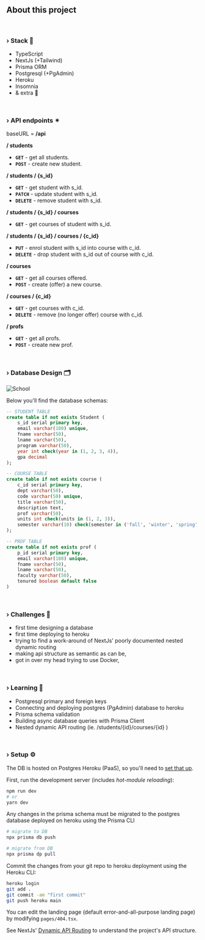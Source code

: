 ## About this project

<br />

### › Stack 🔨
- TypeScript
- NextJs (+Tailwind)
- Prisma ORM
- Postgresql (+PgAdmin)
- Heroku
- Insomnia
- & extra 💛

<br />

### › API endpoints ✴︎
baseURL = **/api**

**/ students**
- **`GET`** - get all students.
- **`POST`** - create new student.

**/ students / {s_id}**
- **`GET`** - get student with s_id.
- **`PATCH`** - update student with s_id.
- **`DELETE`** - remove student with s_id.

**/ students / {s_id} / courses**
- **`GET`** - get courses of student with s_id.

**/ students / {s_id} / courses / {c_id}**
- **`PUT`** - enrol student with s_id into course with c_id.
- **`DELETE`** - drop student with s_id out of course with c_id.

**/ courses**
- **`GET`** - get all courses offered.
- **`POST`** - create (offer) a new course.

**/ courses / {c_id}**
- **`GET`** - get courses with c_id.
- **`DELETE`** - remove (no longer offer) course with c_id.

**/ profs**
- **`GET`** - get all profs.
- **`POST`** - create new prof.

<br />

### › Database Design 🗂
![School](https://user-images.githubusercontent.com/59234436/186207010-e4a0fc4e-7242-4aef-b0cd-29c65a15b34d.png)

Below you'll find the database schemas:

```sql
-- STUDENT TABLE
create table if not exists Student (
	s_id serial primary key,
	email varchar(100) unique,
	fname varchar(50),
	lname varchar(50),
	program varchar(50),
	year int check(year in (1, 2, 3, 4)),
	gpa decimal
);
```

```sql
-- COURSE TABLE
create table if not exists course (
	c_id serial primary key,
	dept varchar(50),
	code varchar(50) unique,
	title varchar(50),
	description text,
	prof varchar(50),
	units int check(units in (1, 2, 3)),
	semester varchar(10) check(semester in ('fall', 'winter', 'spring', 'summer'))
);
```

```sql
-- PROF TABLE
create table if not exists prof (
	p_id serial primary key,
	email varchar(100) unique,
	fname varchar(50),
	lname varchar(50),
	faculty varchar(50),
	tenured boolean default false
)
```

<br />

### › Challenges 🚧
- first time designing a database
- first time deploying to heroku
- trying to find a work-around of NextJs' poorly documented nested dynamic routing
- making api structure as semantic as can be,
- got in over my head trying to use Docker,

<br />

### › Learning 🌱
- Postgresql primary and foreign keys
- Connecting and deploying postgres (PgAdmin) database to heroku
- Prisma schema validation
- Building async database queries with Prisma Client
- Nested dynamic API routing (ie. /students/{id}/courses/{id} )

<br />

### › Setup ⚙️

The DB is hosted on Postgres Heroku (PaaS), so you'll need to [set that up](https://devcenter.heroku.com/articles/heroku-postgresql).

First, run the development server (includes *hot-module reloading*):

```bash
npm run dev
# or
yarn dev
```

Any changes in the prisma schema must be migrated to the postgres database deployed on heroku using the Prisma CLI
```bash
# migrate to DB
npx prisma db push

# migrate from DB
npx prisma dp pull
```

Commit the changes from your git repo to heroku deployment using the Heroku CLI:
```bash
heroku login
git add .
git commit -am "first commit"
git push heroku main
``` 

You can edit the landing page (default error-and-all-purpose landing page) by modifying `pages/404.tsx`.

See NextJs' [Dynamic API Routing](https://nextjs.org/learn/basics/dynamic-routes) to understand the project's API structure.
